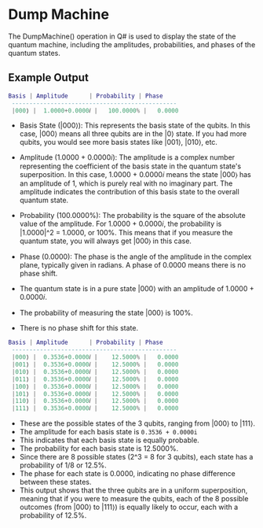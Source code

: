 # Dump Machine
The DumpMachine() operation in Q# is used to display the state of the quantum machine, including the amplitudes, probabilities, and phases of the quantum states.

## Example Output
```lua
Basis | Amplitude      | Probability | Phase
 -----------------------------------------------
 |000⟩ |  1.0000+0.0000𝑖 |   100.0000% |   0.0000
```

- Basis State (|000⟩):
This represents the basis state of the qubits. In this case, |000⟩ means all three qubits are in the |0⟩ state.
If you had more qubits, you would see more basis states like |001⟩, |010⟩, etc.

- Amplitude (1.0000 + 0.0000𝑖):
The amplitude is a complex number representing the coefficient of the basis state in the quantum state's superposition.
In this case, 1.0000 + 0.0000𝑖 means the state |000⟩ has an amplitude of 1, which is purely real with no imaginary part.
The amplitude indicates the contribution of this basis state to the overall quantum state.

- Probability (100.0000%):
The probability is the square of the absolute value of the amplitude.
For 1.0000 + 0.0000𝑖, the probability is |1.0000|^2 = 1.0000, or 100%.
This means that if you measure the quantum state, you will always get |000⟩ in this case.

- Phase (0.0000):
The phase is the angle of the amplitude in the complex plane, typically given in radians.
A phase of 0.0000 means there is no phase shift.

- The quantum state is in a pure state |000⟩ with an amplitude of 1.0000 + 0.0000𝑖.
- The probability of measuring the state |000⟩ is 100%.
- There is no phase shift for this state.

```lua
Basis | Amplitude      | Probability | Phase
 -----------------------------------------------
 |000⟩ |  0.3536+0.0000𝑖 |    12.5000% |   0.0000
 |001⟩ |  0.3536+0.0000𝑖 |    12.5000% |   0.0000
 |010⟩ |  0.3536+0.0000𝑖 |    12.5000% |   0.0000
 |011⟩ |  0.3536+0.0000𝑖 |    12.5000% |   0.0000
 |100⟩ |  0.3536+0.0000𝑖 |    12.5000% |   0.0000
 |101⟩ |  0.3536+0.0000𝑖 |    12.5000% |   0.0000
 |110⟩ |  0.3536+0.0000𝑖 |    12.5000% |   0.0000
 |111⟩ |  0.3536+0.0000𝑖 |    12.5000% |   0.0000
```
- These are the possible states of the 3 qubits, ranging from |000⟩ to |111⟩.
- The amplitude for each basis state is `0.3536 + 0.0000i`
- This indicates that each basis state is equally probable.
- The probability for each basis state is 12.5000%.
- Since there are 8 possible states (2^3 = 8 for 3 qubits), each state has a probability of 1/8 or 12.5%.
- The phase for each state is 0.0000, indicating no phase difference between these states.
- This output shows that the three qubits are in a uniform superposition, meaning that if you were to measure the qubits, each of the 8 possible outcomes (from |000⟩ to |111⟩) is equally likely to occur, each with a probability of 12.5%.
